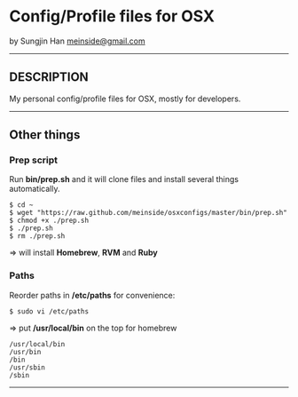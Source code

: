 # Config/Profile files for OSX #
by Sungjin Han <meinside@gmail.com>

----

## DESCRIPTION ##

My personal config/profile files for OSX, mostly for developers.

----

## Other things ##

### Prep script ###

Run **bin/prep.sh** and it will clone files and install several things automatically.

```
$ cd ~
$ wget "https://raw.github.com/meinside/osxconfigs/master/bin/prep.sh"
$ chmod +x ./prep.sh
$ ./prep.sh
$ rm ./prep.sh
```

=> will install **Homebrew**, **RVM** and **Ruby**

### Paths ###

Reorder paths in **/etc/paths** for convenience:

``$ sudo vi /etc/paths``

=> put **/usr/local/bin** on the top for homebrew

```
/usr/local/bin
/usr/bin
/bin
/usr/sbin
/sbin
```

----
